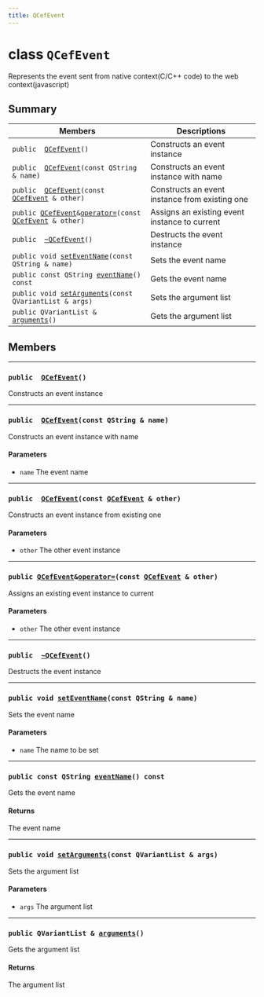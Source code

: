 ```yaml
---
title: QCefEvent
---
```


# class `QCefEvent` <a id="class_q_cef_event" class="anchor"></a>

Represents the event sent from native context(C/C++ code) to the web context(javascript)

## Summary

 Members                        | Descriptions                                
--------------------------------|---------------------------------------------
`public  `[`QCefEvent`](#class_q_cef_event_1ab444dcc856db38dcc679db326ef22bf5)`()` | Constructs an event instance
`public  `[`QCefEvent`](#class_q_cef_event_1a2b2b8bacbfebefe302cd1fab91cd5e8c)`(const QString & name)` | Constructs an event instance with name
`public  `[`QCefEvent`](#class_q_cef_event_1a357d5cb242977682523e69d501c673d4)`(const `[`QCefEvent`](#class_q_cef_event)` & other)` | Constructs an event instance from existing one
`public `[`QCefEvent`](#class_q_cef_event)` & `[`operator=`](#class_q_cef_event_1a95e2f8c582270de0f9501945a6e063ee)`(const `[`QCefEvent`](#class_q_cef_event)` & other)` | Assigns an existing event instance to current
`public  `[`~QCefEvent`](#class_q_cef_event_1a5c0e38242fa1ba823f1664232966787c)`()` | Destructs the event instance
`public void `[`setEventName`](#class_q_cef_event_1a5db1273fdda416900f5b7b26a119c85a)`(const QString & name)` | Sets the event name
`public const QString `[`eventName`](#class_q_cef_event_1a5a970c76a348788b15a040c8c405a103)`() const` | Gets the event name
`public void `[`setArguments`](#class_q_cef_event_1ac84ba1292bcf56abdc5c6c4245aa6c04)`(const QVariantList & args)` | Sets the argument list
`public QVariantList & `[`arguments`](#class_q_cef_event_1a4cf70fa60235d723b9e578cded919327)`()` | Gets the argument list

## Members

---
### `public  `[`QCefEvent`](#class_q_cef_event_1ab444dcc856db38dcc679db326ef22bf5)`()` <a id="class_q_cef_event_1ab444dcc856db38dcc679db326ef22bf5" class="anchor"></a>

Constructs an event instance

---
### `public  `[`QCefEvent`](#class_q_cef_event_1a2b2b8bacbfebefe302cd1fab91cd5e8c)`(const QString & name)` <a id="class_q_cef_event_1a2b2b8bacbfebefe302cd1fab91cd5e8c" class="anchor"></a>

Constructs an event instance with name

#### Parameters
* `name` The event name

---
### `public  `[`QCefEvent`](#class_q_cef_event_1a357d5cb242977682523e69d501c673d4)`(const `[`QCefEvent`](#class_q_cef_event)` & other)` <a id="class_q_cef_event_1a357d5cb242977682523e69d501c673d4" class="anchor"></a>

Constructs an event instance from existing one

#### Parameters
* `other` The other event instance

---
### `public `[`QCefEvent`](#class_q_cef_event)` & `[`operator=`](#class_q_cef_event_1a95e2f8c582270de0f9501945a6e063ee)`(const `[`QCefEvent`](#class_q_cef_event)` & other)` <a id="class_q_cef_event_1a95e2f8c582270de0f9501945a6e063ee" class="anchor"></a>

Assigns an existing event instance to current

#### Parameters
* `other` The other event instance

---
### `public  `[`~QCefEvent`](#class_q_cef_event_1a5c0e38242fa1ba823f1664232966787c)`()` <a id="class_q_cef_event_1a5c0e38242fa1ba823f1664232966787c" class="anchor"></a>

Destructs the event instance

---
### `public void `[`setEventName`](#class_q_cef_event_1a5db1273fdda416900f5b7b26a119c85a)`(const QString & name)` <a id="class_q_cef_event_1a5db1273fdda416900f5b7b26a119c85a" class="anchor"></a>

Sets the event name

#### Parameters
* `name` The name to be set

---
### `public const QString `[`eventName`](#class_q_cef_event_1a5a970c76a348788b15a040c8c405a103)`() const` <a id="class_q_cef_event_1a5a970c76a348788b15a040c8c405a103" class="anchor"></a>

Gets the event name

#### Returns
The event name

---
### `public void `[`setArguments`](#class_q_cef_event_1ac84ba1292bcf56abdc5c6c4245aa6c04)`(const QVariantList & args)` <a id="class_q_cef_event_1ac84ba1292bcf56abdc5c6c4245aa6c04" class="anchor"></a>

Sets the argument list

#### Parameters
* `args` The argument list

---
### `public QVariantList & `[`arguments`](#class_q_cef_event_1a4cf70fa60235d723b9e578cded919327)`()` <a id="class_q_cef_event_1a4cf70fa60235d723b9e578cded919327" class="anchor"></a>

Gets the argument list

#### Returns
The argument list


